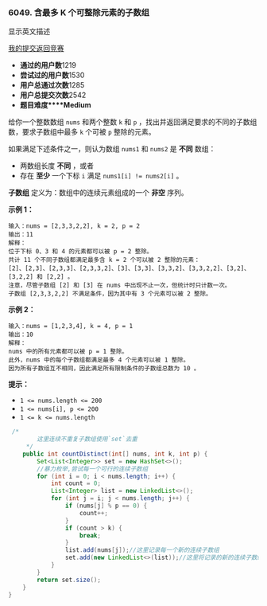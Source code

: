 ### 6049. 含最多 K 个可整除元素的子数组

显示英文描述

[我的提交](https://leetcode.cn/contest/weekly-contest-291/problems/k-divisible-elements-subarrays/submissions/)[返回竞赛](https://leetcode.cn/contest/weekly-contest-291/)

- **通过的用户数**1219
- **尝试过的用户数**1530
- **用户总通过次数**1285
- **用户总提交次数**2542
- **题目难度****Medium**

给你一个整数数组 `nums` 和两个整数 `k` 和 `p` ，找出并返回满足要求的不同的子数组数，要求子数组中最多 `k` 个可被 `p` 整除的元素。

如果满足下述条件之一，则认为数组 `nums1` 和 `nums2` 是 **不同** 数组：

- 两数组长度 **不同** ，或者
- 存在 **至少** 一个下标 `i` 满足 `nums1[i] != nums2[i]` 。

**子数组** 定义为：数组中的连续元素组成的一个 **非空** 序列。

**示例 1：**

```
输入：nums = [2,3,3,2,2], k = 2, p = 2
输出：11
解释：
位于下标 0、3 和 4 的元素都可以被 p = 2 整除。
共计 11 个不同子数组都满足最多含 k = 2 个可以被 2 整除的元素：
[2]、[2,3]、[2,3,3]、[2,3,3,2]、[3]、[3,3]、[3,3,2]、[3,3,2,2]、[3,2]、[3,2,2] 和 [2,2] 。
注意，尽管子数组 [2] 和 [3] 在 nums 中出现不止一次，但统计时只计数一次。
子数组 [2,3,3,2,2] 不满足条件，因为其中有 3 个元素可以被 2 整除。
```

**示例 2：**

```
输入：nums = [1,2,3,4], k = 4, p = 1
输出：10
解释：
nums 中的所有元素都可以被 p = 1 整除。
此外，nums 中的每个子数组都满足最多 4 个元素可以被 1 整除。
因为所有子数组互不相同，因此满足所有限制条件的子数组总数为 10 。
```

**提示：**

- `1 <= nums.length <= 200`
- `1 <= nums[i], p <= 200`
- `1 <= k <= nums.length`

```java
 /*
        这里连续不重复子数组使用`set`去重
     */
    public int countDistinct(int[] nums, int k, int p) {
        Set<List<Integer>> set = new HashSet<>();
        //暴力枚举,尝试每一个可行的连续子数组
        for (int i = 0; i < nums.length; i++) {
            int count = 0;
            List<Integer> list = new LinkedList<>();
            for (int j = i; j < nums.length; j++) {
                if (nums[j] % p == 0) {
                    count++;
                }
                if (count > k) {
                    break;
                }
                list.add(nums[j]);//这里记录每一个新的连续子数组
                set.add(new LinkedList<>(list));//这里将记录的新的连续子数组加入set判断是否重复
            }
        }
        return set.size();
    }
}
```